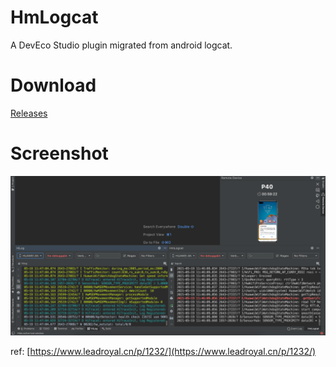 # HmLogcat

A DevEco Studio plugin migrated from android logcat.

# Download

[Releases](/releases)

# Screenshot

![](WX20210519-114720@2x.png)

ref: [https://www.leadroyal.cn/p/1232/](https://www.leadroyal.cn/p/1232/)